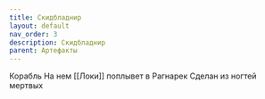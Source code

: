 ```yaml
---
title: Скидбладнир
layout: default
nav_order: 3
description: Скидбладнир
parent: Артефакты
---
```


Корабль
На нем [[Локи]] поплывет в Рагнарек
Сделан из ногтей мертвых
